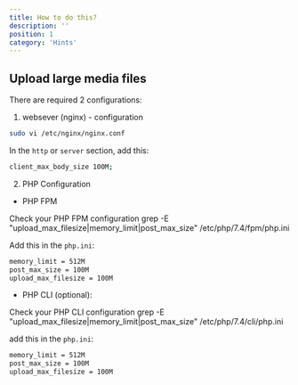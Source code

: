 ```yaml
---
title: How to do this?
description: ''
position: 1
category: 'Hints'
---
```



## Upload large media files

There are required 2 configurations: 

1. websever (nginx) - configuration

```bash
sudo vi /etc/nginx/nginx.conf
```

In the `http` or `server` section, add this: 

```bash
client_max_body_size 100M;
```


2. PHP Configuration

- PHP FPM

<alert type="success"> Check your PHP FPM configuration grep -E "upload_max_filesize|memory_limit|post_max_size" /etc/php/7.4/fpm/php.ini</alert>



Add this in the `php.ini`:

```bash
memory_limit = 512M
post_max_size = 100M
upload_max_filesize = 100M
```

- PHP CLI (optional):

<alert> Check your PHP CLI configuration grep -E "upload_max_filesize|memory_limit|post_max_size" /etc/php/7.4/cli/php.ini</alert>

add this in the `php.ini`:

```bash
memory_limit = 512M
post_max_size = 100M
upload_max_filesize = 100M
```
